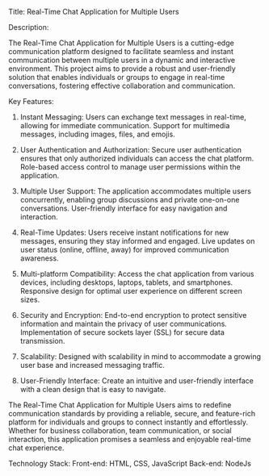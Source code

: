 Title: Real-Time Chat Application for Multiple Users

Description:

The Real-Time Chat Application for Multiple Users is a cutting-edge communication platform designed to facilitate seamless and instant communication between multiple users in a dynamic and interactive environment. This project aims to provide a robust and user-friendly solution that enables individuals or groups to engage in real-time conversations, fostering effective collaboration and communication.

Key Features:

1) Instant Messaging:
Users can exchange text messages in real-time, allowing for immediate communication.
Support for multimedia messages, including images, files, and emojis.

2) User Authentication and Authorization:
Secure user authentication ensures that only authorized individuals can access the chat platform.
Role-based access control to manage user permissions within the application.

3) Multiple User Support:
The application accommodates multiple users concurrently, enabling group discussions and private one-on-one conversations.
User-friendly interface for easy navigation and interaction.

4) Real-Time Updates:
Users receive instant notifications for new messages, ensuring they stay informed and engaged.
Live updates on user status (online, offline, away) for improved communication awareness.

5) Multi-platform Compatibility:
Access the chat application from various devices, including desktops, laptops, tablets, and smartphones.
Responsive design for optimal user experience on different screen sizes.

6) Security and Encryption:
End-to-end encryption to protect sensitive information and maintain the privacy of user communications.
Implementation of secure sockets layer (SSL) for secure data transmission.

7) Scalability:
Designed with scalability in mind to accommodate a growing user base and increased messaging traffic.

8) User-Friendly Interface:
Create an intuitive and user-friendly interface with a clean design that is easy to navigate.

The Real-Time Chat Application for Multiple Users aims to redefine communication standards by providing a reliable, secure, and feature-rich platform for individuals and groups to connect instantly and effortlessly. Whether for business collaboration, team communication, or social interaction, this application promises a seamless and enjoyable real-time chat experience.

Technology Stack:
Front-end: HTML, CSS, JavaScript
Back-end: NodeJs
